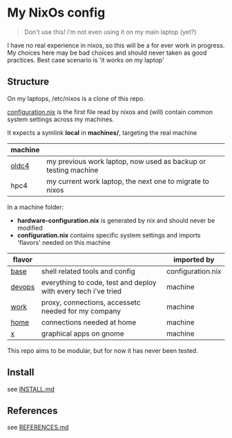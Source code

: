 # My NixOs config

 > Don't use this! i'm not even using it on my main laptop (yet?)

I have no real experience in nixos, so this will be a for ever work in progress. My choices here may be bad choices and should never taken as good practices. Best case scenario is 'it works on my laptop'

## Structure

On my laptops, /etc/nixos is a clone of this repo.

[configuration.nix](configuration.nix) is the first file read by nixos and (will) contain common system settings across my machines.

It expects a symlink **local** in **machines/**, targeting the real machine

| machine                 |                                                                |
| ----------------------- | -------------------------------------------------------------- |
| [oldc4](machines/oldc4) | my previous work laptop, now used as backup or testing machine |
| hpc4                    | my current work laptop, the next one to migrate to nixos       |

In a machine folder:
 * **hardware-configuration.nix** is generated by nix and should never be modified
 * **configuration.nix** contains specific system settings and imports 'flavors' needed on this machine

| flavor                   |                                                                | imported by       |
| ------------------------ | -------------------------------------------------------------- | ----------------- |
| [base](flavors/base)     | shell related tools and config                                 | configuration.nix |
| [devops](flavors/devops) | everything to code, test and deploy with every tech i've tried | machine           |
| [work](flavors/work)     | proxy, connections, accessetc needed for my company            | machine           |
| [home](flavors/home)     | connections needed at home                                     | machine           |
| [x](flavors/x)           | graphical apps on gnome                                        | machine           |

This repo aims to be modular, but for now it has never been tested.

## Install

see [INSTALL.md](INSTALL.md)

## References

see [REFERENCES.md](REFERENCES.md)

